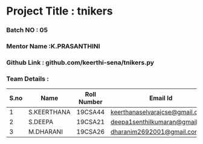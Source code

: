 # Project Title : tnikers 
### Batch NO : 05
### Mentor Name :K.PRASANTHINI 
### Github Link : github.com/keerthi-sena/tnikers.py
### Team Details :
| S.no  | Name  | Roll Number  | Email Id  |
|-------|-------|--------------|-----------|
| 1  | S.KEERTHANA  | 19CSA44  |keerthanaselvarajcse@gmail.com  |
|  2 |S.DEEPA   |19CSA21   |deepa1senthilkumaran@gmail.com   |
| 3  |M.DHARANI   |19CSA26   |dharanim2692001@gmail.com   |
